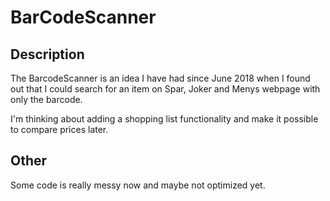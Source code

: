 # BarCodeScanner

## Description
The BarcodeScanner is an idea I have had since June 2018 when I found out that I could search for an item on Spar, Joker and Menys webpage with only the barcode.

I'm thinking about adding a shopping list functionality and make it possible to compare prices later.

## Other
Some code is really messy now and maybe not optimized yet. 